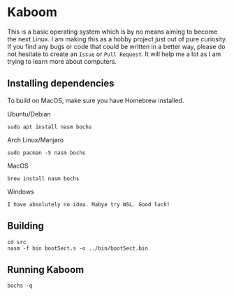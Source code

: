 # Kaboom

This is a basic operating system which is by no means aiming to become the next Linux. I am making this as a hobby project just out of pure curiosity. If you find any bugs or code that could be written in a better way, please do not hesitate to create an `Issue` or `Pull Request`. It will help me a lot as I am trying to learn more about computers.

## Installing dependencies

To build on MacOS, make sure you have Homebrew installed.

Ubuntu/Debian
```console
sudo apt install nasm bochs
```
Arch Linux/Manjaro
```console
sudo pacman -S nasm bochs
```
MacOS
```console
brew install nasm bochs
```
Windows
```
I have absolutely no idea. Mabye try WSL. Good luck!
```

## Building

```console
cd src
nasm -f bin bootSect.s -o ../bin/bootSect.bin
```

## Running Kaboom

```console
bochs -q
```